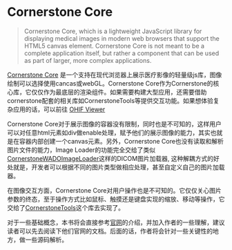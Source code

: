 # Cornerstone Core

> Cornerstone Core, which is a lightweight JavaScript library for displaying medical images in modern web browsers that support the HTML5 canvas element. Cornerstone Core is not meant to be a complete application itself, but rather a component that can be used as part of larger, more complex applications.

[Cornerstone Core](https://github.com/cornerstonejs/cornerstone.git) 是一个支持在现代浏览器上展示医疗影像的轻量级js库，图像绘制可以选择使用cancas或webGL。Cornerstone Core作为Cornerstone的核心库，它仅仅作为最底层的渲染组件。如果需要构建大型应用，还需要借助cornerstone配套的相关库如CornerstoneTools等提供交互功能。如果想体验复杂应用的话，可以前往 [OHIF Viewer](https://viewer.ohif.org/)

Cornerstone Core对于展示图像的容器没有限制，同时也是不可知的，这样用户可以对任意html元素如div做enable处理，赋予他们的展示图像的能力，其实也就是在容器内部创建一个canvas元素。另外，Cornerstone Core也没有读取和解析图片文件的能力，Image Loader的功能完全交给了类似[CornerstoneWADOImageLoader](https://github.com/cornerstonejs/cornerstoneWADOImageLoader)这样的DICOM图片加载器, 这种解耦方式的好处就是，开发者可以根据不同的图片类型做相应处理，甚至自定义自己的图片加载器。

在图像交互方面，Cornerstone Core对用户操作也是不可知的。它仅仅关心图片参数的终态，至于操作方式比如鼠标、触摸还是键盘实现的缩放、移动等操作，它交给了[CornerstoneTools](https://github.com/cornerstonejs/cornerstoneTools)这个库去实现了。

对于一些基础概念，本书将会直接参考[官网](https://docs.cornerstonejs.org/)的介绍，并加入作者的一些理解，建议读者可以先去阅读下他们官网的文档。后面的话，作者将会针对一些关键性的地方，做一些源码解析。
